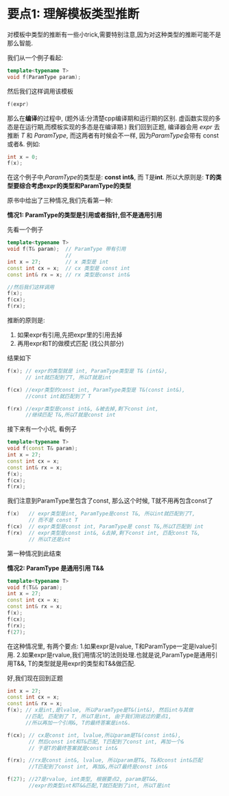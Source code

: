 # 要点1: 理解模板类型推断

对模板中类型的推断有一些小trick,需要特别注意,因为对这种类型的推断可能不是那么智能.

我们从一个例子看起:

```cpp
template<typename T>
void f(ParamType param);
```

然后我们这样调用该模板

```cpp
f(expr)
```

那么在**编译**的过程中, (题外话:分清楚cpp编译期和运行期的区别. 虚函数实现的多态是在运行期,而模板实现的多态是在编译期.) 我们回到正题, 编译器会用 *expr* 去推断 *T* 和 *ParamType*, 而这两者有时候会不一样, 因为*ParamType*会带有 const或者&. 例如:

```cpp
int x = 0;
f(x);
```

在这个例子中,*ParamType*的类型是: **const int&**, 而 T是**int**. 所以大原则是: **T的类型要综合考虑expr的类型和ParamType的类型**

原书中给出了三种情况,我们先看第一种:

**情况1: ParamType的类型是引用或者指针,但不是通用引用**

先看一个例子
```cpp
template<typename T>
void f(T& param);  // ParamType 带有引用
                   // 
int x = 27;        // x 类型是 int
const int cx = x;  // cx 类型是 const int
const int& rx = x; // rx 类型是const int&

//然后我们这样调用
f(x);    
f(cx);    
f(rx);    
```

推断的原则是:
1. 如果expr有引用,先把expr里的引用去掉
2. 再用expr和T的做模式匹配 (找公共部分)

结果如下
```cpp
f(x); // expr的类型就是 int, ParamType类型是 T& (int&), 
      // int就匹配到了T, 所以T就是int

f(cx) //expr类型的const int, ParamType类型是 T&(const int&),
      //const int就匹配到了 T

f(rx) //expr类型是const int&, &被去掉,剩下const int,
      //继续匹配 T&,所以T就是const int
```

接下来有一个小坑, 看例子

```cpp
template<typename T>
void f(const T& param); 
int x = 27; 
const int cx = x; 
const int& rx = x; 
f(x); 
f(cx); 
f(rx);
```

我们注意到ParamType里包含了const, 那么这个时候, T就不用再包含const了

```cpp
f(x)   // expr类型是int, ParamType是const T&, 所以int就匹配到了T, 
       // 而不是 const T
f(cx)  // expr类型是const int, ParamType是 const T&,所以T匹配到 int
f(rx)  // expr类型是const int&, &去掉,剩下const int, 匹配const T&, 
       // 所以T还是int
```
第一种情况到此结束

**情况2: ParamType 是通用引用 T&&**

```cpp
template<typename T>
void f(T&& param); 
int x = 27; 
const int cx = x; 
const int& rx = x; 
f(x); 
f(cx); 
f(rx); 
f(27); 
```

在这种情况里, 有两个要点: 1.如果expr是lvalue, T和ParamType一定是lvalue引用. 2.如果expr是rvalue,我们用情况1的法则处理.也就是说,ParamType是通用引用T&&, T的类型就是用expr的类型和T&&做匹配.


好,我们现在回到正题
```cpp
int x = 27; 
const int cx = x; 
const int& rx = x; 
f(x); // x是int,是lvalue, 所以ParamType是T&(int&), 然后int与其做
      //匹配, 匹配到了 T, 所以T是int, 由于我们刚说过的要点1, 
      //所以再加一个引用&, T的最终答案是int&.

f(cx); // cx是const int, lvalue,所以param是T&(const int&),
       // 然后const int和T&匹配, T匹配到了const int, 再加一个&
       // 于是T的最终答案就是const int&

f(rx); //rx是const int&, lvalue, 所以param是T&, T&和const int&匹配
       //T匹配到了const int, 再加&,所以T最终是const int&

f(27); //27是rvalue, int类型, 根据要点2, param是T&&, 
       //expr的类型int和T&&匹配,T就匹配到了int, 所以T是int
```


